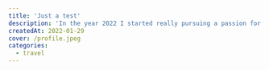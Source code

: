 ```yaml
---
title: 'Just a test'
description: 'In the year 2022 I started really pursuing a passion for bird and wildlife photography.'
createdAt: 2022-01-29
cover: /profile.jpeg
categories:
  - travel
---
```

